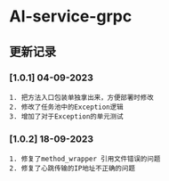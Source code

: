 # AI-service-grpc

## 更新记录
### [1.0.1] 04-09-2023
    1. 把方法入口包装单独拿出来，方便部署时修改
    2. 修改了任务池中的Exception逻辑
    3. 增加了对于Exception的单元测试

### [1.0.2] 18-09-2023
    1. 修复了method_wrapper 引用文件错误的问题
    2. 修复了心跳传输的IP地址不正确的问题